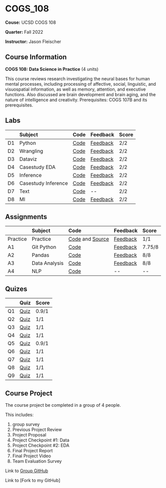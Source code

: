 # COGS_108

**Couse:** UCSD COGS 108

**Quarter:** Fall 2022

**Instructor:** Jason Fleischer

## Course Information

**COGS 108: Data Science in Practice** (4 units)

This course reviews research investigating the neural bases for human mental processes, including processing of affective, social, linguistic, and visuospatial information, as well as memory, attention, and executive functions. Also discussed are brain development and brain aging, and the nature of intelligence and creativity. Prerequisites: COGS 107B and its prerequisites.

## Labs

|       |Subject    |Code   |Feedback   |Score  |
|:------|:----------|:------|:----------|:-------|
|D1 |Python |[Code](./D1/D1_python.ipynb) |[Feedback](./D1/D1_python.html.pdf)  |2/2    |
|D2 |Wrangling |[Code](./D2/D2_wrangling.ipynb) |[Feedback](./D2/D2_wrangling.html.pdf)  |2/2    |
|D3 |Dataviz |[Code](./D3/D3_dataviz.ipynb) |[Feedback](./D3/D3_dataviz.html.pdf)  |2/2    |
|D4 |Casestudy EDA |[Code](./D4/D4_casestudy_eda.ipynb) |[Feedback](./D4/D4_casestudy_eda.html.pdf)  |2/2    |
|D5 |Inference |[Code](./D5/D5_inference.ipynb) |[Feedback](./D5/D5_inference.html.pdf)  |2/2    |
|D6 |Casestudy Inference |[Code](./D6/D6_casestudy_inference.ipynb) |[Feedback](./D6/D6_casestudy_inference.html.pdf)  |2/2    |
|D7 |Text |[Code](./D7/D7_text.ipynb) |--  |2/2    |
|D8 |Ml |[Code](./D8/D8_ml.ipynb) |[Feedback](./D8/D8_ml.html.pdf)  |2/2    |

## Assignments

|       |Subject    |Code   |Feedback   |Score  |
|:------|:----------|:------|:----------|:-------|
|Practice |Practice |[Code](./Practice/Practice.ipynb) and [Source](https://github.com/alina10050805/MyFirstPullRequest) |[Feedback](./Practice/Practice.html.pdf)  |1/1    |
|A1 |Git Python |[Code](./A1/A1_git_python.ipynb) |[Feedback](./A1/A1_git_python.html.pdf)  |7.75/8    |
|A2 |Pandas |[Code](./A2/A2_pandas.ipynb) |[Feedback](./A2/A2_pandas.html.pdf)  |8/8    |
|A3 |Data Analysis |[Code](./A3/A3_DataAnalysis.ipynb) |[Feedback](./A3/A3_DataAnalysis.html.pdf)  |8/8    |
|A4 |NLP |[Code](./A4/A4_NLP.ipynb) |--  |--    |

## Quizes
|       |Quiz   |Score  |
|:------|:------|:-------|
|Q1 |[Quiz](./Quiz/Q1_%20COGS%20108%20-%20Data%20Science%20in%20Practice%20-%20Fleischer%20%5BFA22%5D.pdf)  |0.9/1  |
|Q2 |[Quiz](./Quiz/Q2_%20COGS%20108%20-%20Data%20Science%20in%20Practice%20-%20Fleischer%20%5BFA22%5D.pdf)  |1/1    |
|Q3 |[Quiz](./Quiz/Q3_%20COGS%20108%20-%20Data%20Science%20in%20Practice%20-%20Fleischer%20%5BFA22%5D.pdf)  |1/1    |
|Q4 |[Quiz](./Quiz/Q4_%20COGS%20108%20-%20Data%20Science%20in%20Practice%20-%20Fleischer%20%5BFA22%5D.pdf)  |1/1    |
|Q5 |[Quiz](./Quiz/Q5_%20COGS%20108%20-%20Data%20Science%20in%20Practice%20-%20Fleischer%20%5BFA22%5D.pdf)  |0.9/1    |
|Q6 |[Quiz](./Quiz/Q6_%20COGS%20108%20-%20Data%20Science%20in%20Practice%20-%20Fleischer%20%5BFA22%5D.pdf)  |1/1    |
|Q7 |[Quiz](./Quiz/Q7_%20COGS%20108%20-%20Data%20Science%20in%20Practice%20-%20Fleischer%20%5BFA22%5D.pdf)  |1/1    |
|Q8 |[Quiz](./Quiz/Q8_%20COGS%20108%20-%20Data%20Science%20in%20Practice%20-%20Fleischer%20%5BFA22%5D.pdf)  |1/1    |
|Q9 |[Quiz](./Quiz/Q9_%20COGS%20108%20-%20Data%20Science%20in%20Practice%20-%20Fleischer%20%5BFA22%5D.pdf)  |1/1   |

## Course Project

The course project be completed in a group of 4 people. 

This includes: 
1) group survey 
2) Previous Project Review 
3) Project Proposal 
4) Project Checkpoint #1: Data
5) Project Checkpoint #2: EDA 
6) Final Project Report
7) Final Project Video
8) Team Evaluation Survey

Link to [Group GitHub](https://github.com/COGS108/Group_070-Fa22)

Link to [Fork to my GitHub]
